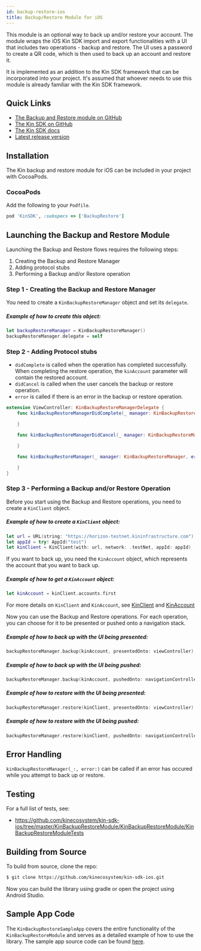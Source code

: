 ```yaml
---
id: backup-restore-ios
title: Backup/Restore Module for iOS
---
```


This module is an optional way to back up and/or restore your account.
The module wraps the iOS Kin SDK import and export functionalities with a UI that includes two operations - backup and restore.
The UI uses a password to create a QR code, which is then used to back up an account and restore it.

It is implemented as an addition to the Kin SDK framework that can be incorporated into your project.
It's assumed that whoever needs to use this module is already familiar with the Kin SDK framework.

## Quick Links

* [The Backup and Restore module on GitHub](https://github.com/kinecosystem/kin-sdk-ios/tree/master/KinSDK/KinSDK/Modules/BackupRestore)
* [The Kin SDK on GitHub](https://github.com/kinecosystem/kin-sdk-ios)
* [The Kin SDK docs](https://kinecosystem.github.io/kin-website-docs/docs/documentation/ios-sdk)
* [Latest release version](https://github.com/kinecosystem/kin-sdk-ios/releases)

## Installation

The Kin backup and restore module for iOS can be included in your project with CocoaPods.

### CocoaPods

Add the following to your `Podfile`.

```ruby
pod 'KinSDK', :subspecs => ['BackupRestore']
```

## Launching the Backup and Restore Module

Launching the Backup and Restore flows requires the following steps:

1. Creating the Backup and Restore Manager
2. Adding protocol stubs
3. Performing a Backup and/or Restore operation

### Step 1 - Creating the Backup and Restore Manager

You need to create a `KinBackupRestoreManager` object and set its `delegate`.

##### Example of how to create this object:

```swift
let backupRestoreManager = KinBackupRestoreManager()
backupRestoreManager.delegate = self
```

### Step 2 - Adding Protocol stubs

- `didComplete` is called when the operation has completed successfully. When completing the restore operation, the `kinAccount` parameter will contain the restored account.  
- `didCancel` is called when the user cancels the backup or restore operation.  
- `error` is called if there is an error in the backup or restore operation.

```swift
extension ViewController: KinBackupRestoreManagerDelegate {
    func kinBackupRestoreManagerDidComplete(_ manager: KinBackupRestoreManager, kinAccount: KinAccount?) {

    }

    func kinBackupRestoreManagerDidCancel(_ manager: KinBackupRestoreManager) {

    }

    func kinBackupRestoreManager(_ manager: KinBackupRestoreManager, error: Error) {

    }
}
```

### Step 3 - Performing a Backup and/or Restore Operation

Before you start using the Backup and Restore operations, you need to create a `KinClient` object.

##### Example of how to create a `KinClient` object:

```swift
let url = URL(string: "https://horizon-testnet.kininfrastructure.com")!
let appId = try! AppId("test")
let kinClient = KinClient(with: url, network: .testNet, appId: appId)
```

If you want to back up, you need the `KinAccount` object, which represents the account that you want to back up.

##### Example of how to get a `KinAccount` object:

```swift
let kinAccount = kinClient.accounts.first
```

For more details on `KinClient` and `KinAccount`, see [KinClient](https://kinecosystem.github.io/kin-website-docs/docs/documentation/ios-sdk#kinclient)
and [KinAccount](https://kinecosystem.github.io/kin-website-docs/docs/documentation/ios-sdk#kinaccount)

Now you can use the Backup and Restore operations. For each operation, you can choose for it to be presented or pushed onto a navigation stack.

##### Example of how to back up with the UI being presented:

```swift
backupRestoreManager.backup(kinAccount, presentedOnto: viewController)
```

##### Example of how to back up with the UI being pushed:

```swift
backupRestoreManager.backup(kinAccount, pushedOnto: navigationController)
```

##### Example of how to restore with the UI being presented:

```swift
backupRestoreManager.restore(kinClient, presentedOnto: viewController)
```

##### Example of how to restore with the UI being pushed:

```swift
backupRestoreManager.restore(kinClient, pushedOnto: navigationController)
```

## Error Handling

`kinBackupRestoreManager(_:, error:)` can be called if an error has occured while you attempt to back up or restore.

## Testing

For a full list of tests, see:

- https://github.com/kinecosystem/kin-sdk-ios/tree/master/KinBackupRestoreModule/KinBackupRestoreModule/KinBackupRestoreModuleTests

## Building from Source

To build from source, clone the repo:

```bash
$ git clone https://github.com/kinecosystem/kin-sdk-ios.git
```

Now you can build the library using gradle or open the project using Android Studio.

## Sample App Code

The `KinBackupRestoreSampleApp` covers the entire functionality of the `KinBackupRestoreModule` and serves as a detailed example of how to use the library.
The sample app source code can be found [here](https://github.com/kinecosystem/kin-sdk-ios/tree/master/KinBackupRestoreModule/KinBackupRestoreSampleApp).
